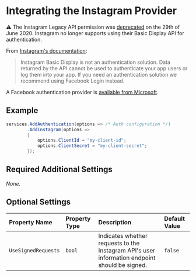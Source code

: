 # Integrating the Instagram Provider

⚠️ The Instagram Legacy API permission was [deprecated](https://www.instagram.com/developer/ "Instagram Developer Documentation") on the 29th of June 2020. Instagram no longer supports using their Basic Display API for authentication.

From [Instagram's documentation](https://developers.facebook.com/docs/instagram-basic-display-api#authentication "Instagram Basic Display API Limitations"):

> Instagram Basic Display is not an authentication solution. Data returned by the API cannot be used to authenticate your app users or log them into your app. If you need an authentication solution we recommend using Facebook Login instead.

A Facebook authentication provider is [available from Microsoft](https://docs.microsoft.com/en-us/aspnet/core/security/authentication/social/facebook-logins "Facebook external login setup in ASP.NET Core").

## Example

```csharp
services.AddAuthentication(options => /* Auth configuration */)
        .AddInstagram(options =>
        {
            options.ClientId = "my-client-id";
            options.ClientSecret = "my-client-secret";
        });
```

## Required Additional Settings

_None._

## Optional Settings

| Property Name | Property Type | Description | Default Value |
|:--|:--|:--|:--|
| `UseSignedRequests` | `bool` | Indicates whether requests to the Instagram API's user information endpoint should be signed. | `false` |
